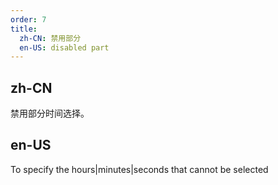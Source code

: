 ```yaml
---
order: 7
title:
  zh-CN: 禁用部分
  en-US: disabled part
---
```


## zh-CN

禁用部分时间选择。

## en-US

To specify the hours|minutes|seconds that cannot be selected
